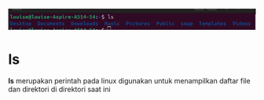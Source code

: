 ![alt text](https://github.com/LouiseOliviaPanggabean/09011282328032_TUGAS_SISTEM_OPERASI/blob/main/ScreenShots/Screenshot%20from%202024-08-30%2015-57-12.png?raw=true)
<p></p>
<H1>ls</H1>
<b>ls</b> merupakan perintah pada linux digunakan untuk menampilkan daftar file dan direktori di direktori saat ini
